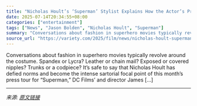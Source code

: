 ```yaml
---
title: "Nicholas Hoult’s ‘Superman’ Stylist Explains How the Actor’s Press Tour Harnessed the Power of Fashion: ‘He Is Game to Just Do It’"
date: 2025-07-14T20:34:55+08:00
categories: ["entertainment"]
tags: ["News", "Jason Bolden", "Nicholas Hoult", "Superman"]
summary: "Conversations about fashion in superhero movies typically revolve around the costume. Spandex or Lycra? Leather or chain mail? Exposed or covered nipples? Trunks or a codpiece? It’s safe to say that N"
source_url: "https://variety.com/2025/film/news/nicholas-hoult-superman-press-tour-style-jason-bolden-1236453630/"
---
```


Conversations about fashion in superhero movies typically revolve around the costume. Spandex or Lycra? Leather or chain mail? Exposed or covered nipples? Trunks or a codpiece? It’s safe to say that Nicholas Hoult has defied norms and become the intense sartorial focal point of this month’s press tour for “Superman,” DC Films’ and director James [&#8230;]

---

*来源: [原文链接](https://variety.com/2025/film/news/nicholas-hoult-superman-press-tour-style-jason-bolden-1236453630/)*
